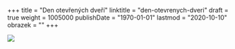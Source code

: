 +++
title = "Den otevřených dveří"
linktitle = "den-otevrenych-dveri"
draft = true
weight = 1005000
publishDate = "1970-01-01"
lastmod = "2020-10-10"
obrazek = ""
+++

![](/assets/media/2020_09_03_Den%20otevřených%20dveří.jpg)
